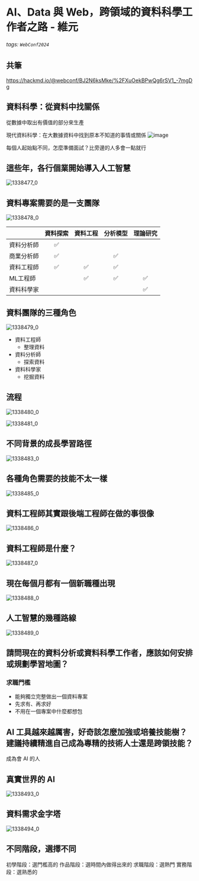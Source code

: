 # AI、Data 與 Web，跨領域的資料科學工作者之路 - 維元

###### tags: `WebConf2024`

## 共筆
https://hackmd.io/@webconf/BJ2N6ksMke/%2FXuOekBPwQg6rSV1_-7mgDg

## 資料科學：從資料中找關係
從數據中取出有價值的部分來生產

現代資料科學：在大數據資料中找到原本不知道的事情或關係
![image](https://hackmd.io/_uploads/SJ7p63ELkg.png)

每個人起始點不同，怎麼準備面試？比旁邊的人多會一點就行

## 這些年，各行個業開始導入人工智慧
![1338477_0](https://hackmd.io/_uploads/rkbjx0mUJe.jpg)

## 資料專案需要的是一支團隊
![1338478_0](https://hackmd.io/_uploads/Hy1Gb0mLkl.jpg)

|  | 資料探索 | 資料工程 | 分析模型 | 理論研究 |
|--|:--:|:--:|:--:|:--:
| 資料分析師  | ✅ |  |  |  |
| 商業分析師 | ✅ |  | ✅ |  |
| 資料工程師 | ✅ | ✅ | ✅ |  |
| ML工程師 |  | ✅ | ✅ | ✅ |
| 資料科學家 |  |  |  | ✅ |

## 資料團隊的三種角色
![1338479_0](https://hackmd.io/_uploads/rk6Cf0mUye.jpg)
- 資料工程師
  - 整理資料
- 資料分析師
  - 探索資料
- 資料科學家
  - 挖掘資料

## 流程
![1338480_0](https://hackmd.io/_uploads/BJ__QRmIyg.jpg)

![1338481_0](https://hackmd.io/_uploads/BkyZVCXIJe.jpg)

## 不同背景的成長學習路徑
![1338483_0](https://hackmd.io/_uploads/BkA8NCQIkl.jpg)

## 各種角色需要的技能不太一樣
![1338485_0](https://hackmd.io/_uploads/r1wsVAQ8yx.jpg)

## 資料工程師其實跟後端工程師在做的事很像
![1338486_0](https://hackmd.io/_uploads/B1_RE0XLyl.jpg)

## 資料工程師是什麼？
![1338487_0](https://hackmd.io/_uploads/By5TyC7IJe.jpg)

## 現在每個月都有一個新職種出現
![1338488_0](https://hackmd.io/_uploads/HyPEHCmLJl.jpg)

## 人工智慧的幾種路線
![1338489_0](https://hackmd.io/_uploads/H1Rzn34I1g.jpg)

## 請問現在的資料分析或資料科學工作者，應該如何安排或規劃學習地圖？
### 求職門檻
- 能夠獨立完整做出一個資料專案
- 先求有、再求好
- 不用在一個專案中什麼都想包

## AI 工具越來越厲害，好奇該怎麼加強或培養技能樹？ 建議持續精進自己成為專精的技術人士還是跨領技能？
成為會 AI 的人

## 真實世界的 AI
![1338493_0](https://hackmd.io/_uploads/rysdR2NIJg.jpg)

## 資料需求金字塔
![1338494_0](https://hackmd.io/_uploads/ryZy1a4U1l.jpg)

## 不同階段，選擇不同
初學階段：選門檻高的
作品階段：選時間內做得出來的
求職階段：選熱門
實務階段：選熟悉的